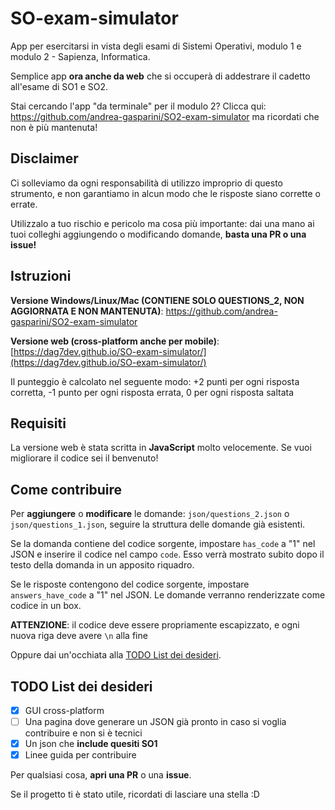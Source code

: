 # SO-exam-simulator
App per esercitarsi in vista degli esami di Sistemi Operativi, modulo 1 e modulo 2 - Sapienza, Informatica.

Semplice app **ora anche da web** che si occuperà di addestrare il cadetto all'esame di SO1 e SO2.

Stai cercando l'app "da terminale" per il modulo 2? Clicca qui: https://github.com/andrea-gasparini/SO2-exam-simulator ma ricordati che non è più mantenuta!

## Disclaimer
Ci solleviamo da ogni responsabilità di utilizzo improprio di questo strumento, e non garantiamo in alcun modo che le risposte siano corrette o errate.

Utilizzalo a tuo rischio e pericolo ma cosa più importante: dai una mano ai tuoi colleghi aggiungendo o modificando domande,
**basta una PR o una issue!**

## Istruzioni
**Versione Windows/Linux/Mac (CONTIENE SOLO QUESTIONS_2, NON AGGIORNATA E NON MANTENUTA)**: https://github.com/andrea-gasparini/SO2-exam-simulator

**Versione web (cross-platform anche per mobile)**: [https://dag7dev.github.io/SO-exam-simulator/](https://dag7dev.github.io/SO-exam-simulator/)

Il punteggio è calcolato nel seguente modo: +2 punti per ogni risposta corretta, -1 punto per ogni risposta errata, 0 per ogni risposta saltata

## Requisiti
La versione web è stata scritta in **JavaScript** molto velocemente. Se vuoi migliorare il codice sei il benvenuto!

## Come contribuire
Per **aggiungere** o **modificare** le domande: `json/questions_2.json` o `json/questions_1.json`, seguire la struttura delle domande già esistenti.

Se la domanda contiene del codice sorgente, impostare `has_code` a "1" nel JSON e inserire il codice nel campo `code`. Esso verrà mostrato subito dopo il testo della domanda in un apposito riquadro.

Se le risposte contengono del codice sorgente, impostare `answers_have_code` a "1" nel JSON. Le domande verranno renderizzate come codice in un box.

**ATTENZIONE**: il codice deve essere propriamente escapizzato, e ogni nuova riga deve avere `\n` alla fine

Oppure dai un'occhiata alla [TODO List dei desideri](#todo-list-dei-desideri).

## TODO List dei desideri
- [X] GUI cross-platform
- [ ] Una pagina dove generare un JSON già pronto in caso si voglia contribuire e non si è tecnici
- [X] Un json che **include quesiti SO1**
- [X] Linee guida per contribuire

Per qualsiasi cosa, **apri una PR** o una **issue**.

Se il progetto ti è stato utile, ricordati di lasciare una stella :D
